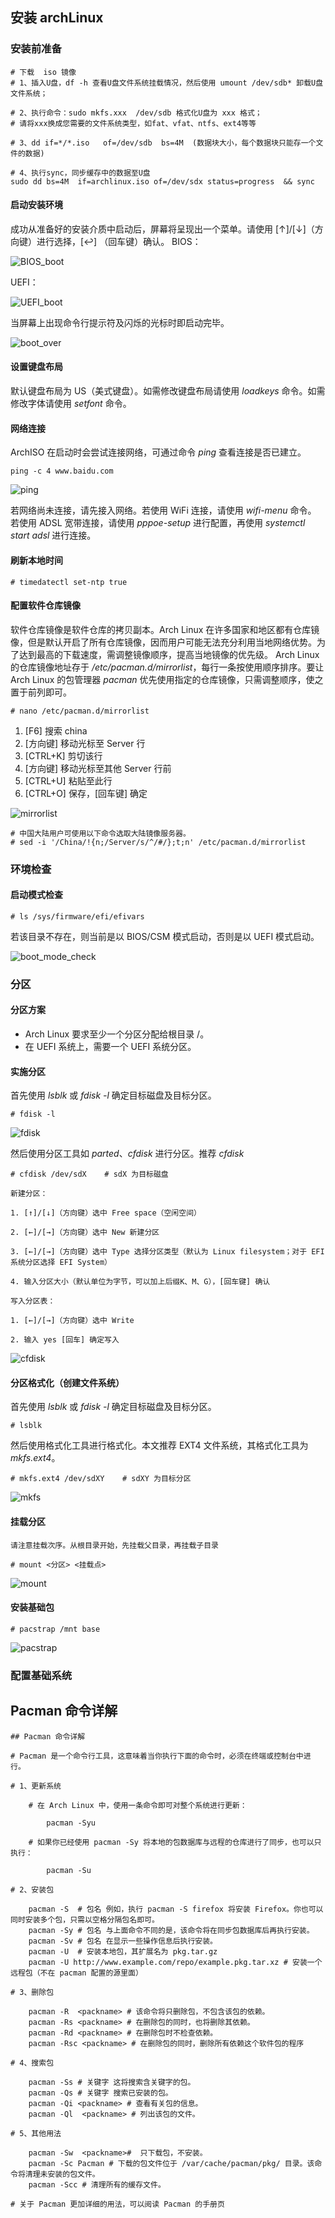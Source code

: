 ## 安装 archLinux 

### 安装前准备

```shell
# 下载  iso 镜像
# 1、插入U盘，df -h 查看U盘文件系统挂载情况，然后使用 umount /dev/sdb* 卸载U盘文件系统；

# 2、执行命令：sudo mkfs.xxx  /dev/sdb 格式化U盘为 xxx 格式；
# 请将xxx换成您需要的文件系统类型，如fat、vfat、ntfs、ext4等等

# 3、dd if=*/*.iso   of=/dev/sdb  bs=4M  (数据块大小，每个数据块只能存一个文件的数据)

# 4、执行sync，同步缓存中的数据至U盘
sudo dd bs=4M  if=archlinux.iso of=/dev/sdx status=progress  && sync
```

#### 启动安装环境

成功从准备好的安装介质中启动后，屏幕将呈现出一个菜单。请使用 [↑]/[↓]（方向键）进行选择，[↩] （回车键）确认。
BIOS：

![BIOS_boot](./images/BIOS_boot.gif)

UEFI：

![UEFI_boot](./images/UEFI_boot.gif)

当屏幕上出现命令行提示符及闪烁的光标时即启动完毕。

![boot_over](./images/boot_over.gif)

####  设置键盘布局

默认键盘布局为 US（美式键盘）。如需修改键盘布局请使用 *loadkeys* 命令。如需修改字体请使用 *setfont* 命令。

#### 网络连接

ArchISO 在启动时会尝试连接网络，可通过命令 *ping* 查看连接是否已建立。

```shell
ping -c 4 www.baidu.com
```

![ping](./images/ping.gif)

若网络尚未连接，请先接入网络。若使用 WiFi 连接，请使用 *wifi-menu* 命令。
若使用 ADSL 宽带连接，请使用 *pppoe-setup* 进行配置，再使用 *systemctl start adsl* 进行连接。

#### 刷新本地时间

```shell
# timedatectl set-ntp true
```

#### 配置软件仓库镜像

软件仓库镜像是软件仓库的拷贝副本。Arch Linux 在许多国家和地区都有仓库镜像，但是默认开启了所有仓库镜像，因而用户可能无法充分利用当地网络优势。为了达到最高的下载速度，需调整镜像顺序，提高当地镜像的优先级。
Arch Linux 的仓库镜像地址存于 */etc/pacman.d/mirrorlist*，每行一条按使用顺序排序。要让 Arch Linux 的包管理器 *pacman* 优先使用指定的仓库镜像，只需调整顺序，使之置于前列即可。

```shell
# nano /etc/pacman.d/mirrorlist
```

1. [F6] 搜索 china
2. [方向键] 移动光标至 Server 行
3. [CTRL+K] 剪切该行
4. [方向键] 移动光标至其他 Server 行前
5. [CTRL+U] 粘贴至此行
6. [CTRL+O] 保存，[回车键] 确定

![mirrorlist](./images/mirrorlist.gif)

```shell
# 中国大陆用户可使用以下命令选取大陆镜像服务器。
# sed -i '/China/!{n;/Server/s/^/#/};t;n' /etc/pacman.d/mirrorlist
```

### 环境检查

#### 启动模式检查

```shell
# ls /sys/firmware/efi/efivars
```

若该目录不存在，则当前是以 BIOS/CSM 模式启动，否则是以 UEFI 模式启动。

![boot_mode_check](./images/boot_mode_check.gif)

### 分区

#### 分区方案

- Arch Linux 要求至少一个分区分配给根目录 /。
- 在 UEFI 系统上，需要一个 UEFI 系统分区。

#### 实施分区

首先使用 *lsblk* 或 *fdisk -l* 确定目标磁盘及目标分区。

```shell
# fdisk -l
```

![fdisk](./images/fdisk.gif)

然后使用分区工具如 *parted*、*cfdisk* 进行分区。推荐 *cfdisk*

```shell
# cfdisk /dev/sdX    # sdX 为目标磁盘
```

```shell
新建分区：

1. [↑]/[↓]（方向键）选中 Free space（空闲空间）

2. [←]/[→]（方向键）选中 New 新建分区

3. [←]/[→]（方向键）选中 Type 选择分区类型（默认为 Linux filesystem；对于 EFI 系统分区选择 EFI System）

4. 输入分区大小（默认单位为字节，可以加上后缀K、M、G），[回车键] 确认

写入分区表：

1. [←]/[→]（方向键）选中 Write

2. 输入 yes [回车] 确定写入
```

![cfdisk](./images/cfdisk.gif)

#### 分区格式化（创建文件系统）

首先使用 *lsblk* 或 *fdisk -l* 确定目标磁盘及目标分区。

```shell
# lsblk
```

然后使用格式化工具进行格式化。本文推荐 EXT4 文件系统，其格式化工具为 *mkfs.ext4*。

```shell
# mkfs.ext4 /dev/sdXY    # sdXY 为目标分区
```

![mkfs](./images/mkfs.gif)

#### 挂载分区

`请注意挂载次序。从根目录开始，先挂载父目录，再挂载子目录`

```shell
# mount <分区> <挂载点>
```

![mount](./images/mount.gif)

#### 安装基础包

```shell
# pacstrap /mnt base
```

![pacstrap](./images/pacstrap.gif)

### 配置基础系统













## Pacman 命令详解

```shell
## Pacman 命令详解
    
# Pacman 是一个命令行工具，这意味着当你执行下面的命令时，必须在终端或控制台中进行。

# 1、更新系统

    # 在 Arch Linux 中，使用一条命令即可对整个系统进行更新：

        pacman -Syu

    # 如果你已经使用 pacman -Sy 将本地的包数据库与远程的仓库进行了同步，也可以只执行：

        pacman -Su

# 2、安装包

    pacman -S  # 包名 例如，执行 pacman -S firefox 将安装 Firefox。你也可以同时安装多个包，只需以空格分隔包名即可。
    pacman -Sy # 包名 与上面命令不同的是，该命令将在同步包数据库后再执行安装。
    pacman -Sv # 包名 在显示一些操作信息后执行安装。
    pacman -U  # 安装本地包，其扩展名为 pkg.tar.gz
    pacman -U http://www.example.com/repo/example.pkg.tar.xz # 安装一个远程包（不在 pacman 配置的源里面）

# 3、删除包

    pacman -R  <packname> # 该命令将只删除包，不包含该包的依赖。
    pacman -Rs <packname> # 在删除包的同时，也将删除其依赖。
    pacman -Rd <packname> # 在删除包时不检查依赖。
    pacman -Rsc <packname> # 在删除包的同时，删除所有依赖这个软件包的程序
    
# 4、搜索包

    pacman -Ss # 关键字 这将搜索含关键字的包。
    pacman -Qs # 关键字 搜索已安装的包。
    pacman -Qi <packname> # 查看有关包的信息。
    pacman -Ql  <packname> # 列出该包的文件。

# 5、其他用法

    pacman -Sw  <packname>#  只下载包，不安装。
    pacman -Sc Pacman # 下载的包文件位于 /var/cache/pacman/pkg/ 目录。该命令将清理未安装的包文件。
    pacman -Scc # 清理所有的缓存文件。

# 关于 Pacman 更加详细的用法，可以阅读 Pacman 的手册页
```
